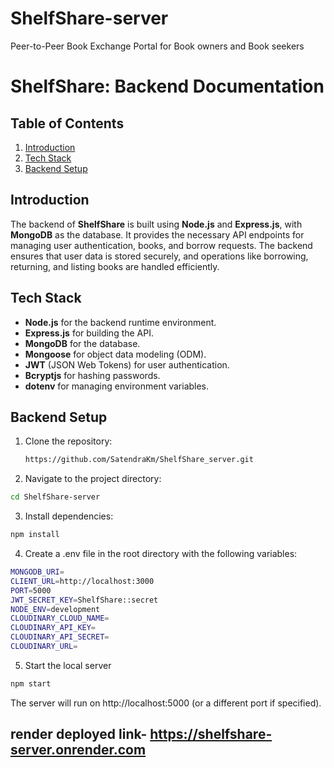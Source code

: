 # ShelfShare-server
Peer-to-Peer Book Exchange Portal for Book owners and Book seekers

# ShelfShare: Backend Documentation

## Table of Contents
1. [Introduction](#introduction)
2. [Tech Stack](#tech-stack)
3. [Backend Setup](#backend-setup)

## Introduction
The backend of **ShelfShare** is built using **Node.js** and **Express.js**, with **MongoDB** as the database. It provides the necessary API endpoints for managing user authentication, books, and borrow requests. The backend ensures that user data is stored securely, and operations like borrowing, returning, and listing books are handled efficiently.

## Tech Stack
- **Node.js** for the backend runtime environment.
- **Express.js** for building the API.
- **MongoDB** for the database.
- **Mongoose** for object data modeling (ODM).
- **JWT** (JSON Web Tokens) for user authentication.
- **Bcryptjs** for hashing passwords.
- **dotenv** for managing environment variables.

## Backend Setup

1. Clone the repository:
   ```bash
   https://github.com/SatendraKm/ShelfShare_server.git
   ```

2. Navigate to the project directory:

```bash
cd ShelfShare-server
```
3. Install dependencies:
```bash
npm install
```
4. Create a .env file in the root directory with the following variables:
```bash
MONGODB_URI=
CLIENT_URL=http://localhost:3000
PORT=5000
JWT_SECRET_KEY=ShelfShare::secret
NODE_ENV=development
CLOUDINARY_CLOUD_NAME=
CLOUDINARY_API_KEY=
CLOUDINARY_API_SECRET=
CLOUDINARY_URL=
```

5. Start the local server
```bash
npm start
```

The server will run on http://localhost:5000 (or a different port if specified).

## render deployed link- https://shelfshare-server.onrender.com
